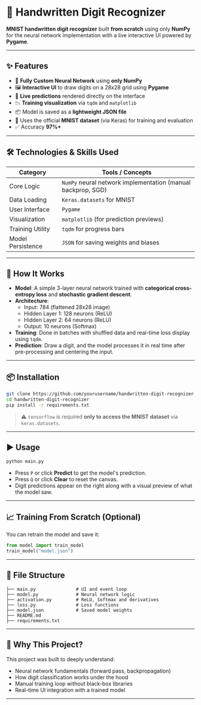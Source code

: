 # 🧠 Handwritten Digit Recognizer

 **MNIST handwritten digit recognizer** built **from scratch** using only **NumPy** for the neural network implementation with a live interactive UI powered by **Pygame**.

---

## ✨ Features

- 🧮 **Fully Custom Neural Network** using **only NumPy**
- 🖼️ **Interactive UI** to draw digits on a 28x28 grid using **Pygame**
- 🔄 **Live predictions** rendered directly on the interface
- 📉 **Training visualization** via `tqdm` and `matplotlib`
- 📦 Model is saved as a **lightweight JSON file**
- 🧪 Uses the official **MNIST dataset** (via Keras) for training and evaluation
- ✅ Accuracy **97%+**

---

## 🛠 Technologies & Skills Used

| Category         | Tools / Concepts                               |
|------------------|-------------------------------------------------|
| Core Logic       | `NumPy` neural network implementation (manual backprop, SGD) |
| Data Loading     | `Keras.datasets` for MNIST                     |
| User Interface   | `Pygame`                                       |
| Visualization    | `matplotlib` (for prediction previews) |
| Training Utility | `tqdm` for progress bars                       |
| Model Persistence| `JSON` for saving weights and biases           |

---

## 🧠 How It Works

- **Model**: A simple 3-layer neural network trained with **categorical cross-entropy loss** and **stochastic gradient descent**.
- **Architecture**:
  - Input: 784 (flattened 28x28 image)
  - Hidden Layer 1: 128 neurons (ReLU)
  - Hidden Layer 2: 64 neurons (ReLU)
  - Output: 10 neurons (Softmax)
- **Training**: Done in batches with shuffled data and real-time loss display using `tqdm`.
- **Prediction**: Draw a digit, and the model processes it in real time after pre-processing and centering the input.

---

## 📦 Installation

```bash
git clone https://github.com/yourusername/handwritten-digit-recognizer
cd handwritten-digit-recognizer
pip install -r requirements.txt
```

> ⚠️ `tensorflow` is required **only to access the MNIST dataset** via `keras.datasets`.

---

## ▶️ Usage

```bash
python main.py
```

- Press `P` or click **Predict** to get the model's prediction.
- Press `Q` or click **Clear** to reset the canvas.
- Digit predictions appear on the right along with a visual preview of what the model saw.

---

## 📈 Training From Scratch (Optional)

You can retrain the model and save it:

```python
from model import train_model
train_model("model.json")
```

---

## 📁 File Structure

```
├── main.py               # UI and event loop
├── model.py              # Neural network logic
├── activation.py         # ReLU, Softmax and derivatives
├── loss.py               # Loss functions
├── model.json            # Saved model weights
├── README.md
├── requirements.txt
```

---

## 🧠 Why This Project?

This project was built to deeply understand:
- Neural network fundamentals (forward pass, backpropagation)
- How digit classification works under the hood
- Manual training loop without black-box libraries
- Real-time UI integration with a trained model

---


